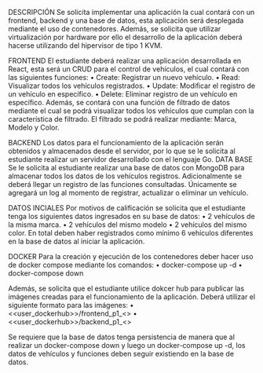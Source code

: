 DESCRIPCIÓN
Se solicita implementar una aplicación la cual contará con un frontend, backend y
una base de datos, esta aplicación será desplegada mediante el uso de
contenedores. Además, se solicita que utilizar virtualización por hardware por ello el
desarrollo de la aplicación deberá hacerse utilizando del hipervisor de tipo 1 KVM.

FRONTEND
El estudiante deberá realizar una aplicación desarrollada en React, esta será un
CRUD para el control de vehículos, el cual contará con las siguientes funciones:
• Create: Registrar un nuevo vehículo.
• Read: Visualizar todos los vehículos registrados.
• Update: Modificar el registro de un vehículo en específico.
• Delete: Eliminar registro de un vehículo en específico.
Además, se contará con una función de filtrado de datos mediante el cual se podrá
visualizar todos los vehículos que cumplan con la característica de filtrado. El filtrado
se podrá realizar mediante: Marca, Modelo y Color.

BACKEND
Los datos para el funcionamiento de la aplicación serán obtenidos y almacenados
desde el servidor, por lo que se le solicita al estudiante realizar un servidor
desarrollado con el lenguaje Go.
DATA BASE
Se le solicita al estudiante realizar una base de datos con MongoDB para almacenar
todos los datos de los vehículos registros. Adicionalmente se deberá llegar un
registro de las funciones consultadas. Únicamente se agregará un log al momento
de registrar, actualizar o eliminar un vehículo.

DATOS INCIALES
Por motivos de calificación se solicita que el estudiante tenga los siguientes datos
ingresados en su base de datos:
• 2 vehículos de la misma marca.
• 2 vehículos del mismo modelo
• 2 vehículos del mismo color.
En total deben haber registrados como mínimo 6 vehículos diferentes en la base de
datos al iniciar la aplicación.

DOCKER
Para la creación y ejecución de los contenedores deber hacer uso de docker compose
mediante los comandos:
• docker-compose up -d
• docker-compose down

Además, se solicita que el estudiante utilice dokcer hub para publicar las imágenes
creadas para el funcionamiento de la aplicación. Deberá utilizar el siguiente formato
para las imágenes:
• <<user_dockerhub>>/frontend_p1_<<carnet>>
• <<user_dockerhub>>/backend_p1_<<carnet>>

Se requiere que la base de datos tenga persistencia de manera que al realizar un
docker-compose down y luego un docker-compose up -d, los datos de vehículos
y funciones deben seguir existiendo en la base de datos.